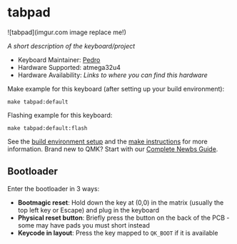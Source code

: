 # tabpad

![tabpad](imgur.com image replace me!)

*A short description of the keyboard/project*

* Keyboard Maintainer: [Pedro](https://github.com/Pedro-748)
* Hardware Supported: atmega32u4
* Hardware Availability: *Links to where you can find this hardware*

Make example for this keyboard (after setting up your build environment):

    make tabpad:default

Flashing example for this keyboard:

    make tabpad:default:flash

See the [build environment setup](https://docs.qmk.fm/#/getting_started_build_tools) and the [make instructions](https://docs.qmk.fm/#/getting_started_make_guide) for more information. Brand new to QMK? Start with our [Complete Newbs Guide](https://docs.qmk.fm/#/newbs).

## Bootloader

Enter the bootloader in 3 ways:

* **Bootmagic reset**: Hold down the key at (0,0) in the matrix (usually the top left key or Escape) and plug in the keyboard
* **Physical reset button**: Briefly press the button on the back of the PCB - some may have pads you must short instead
* **Keycode in layout**: Press the key mapped to `QK_BOOT` if it is available
